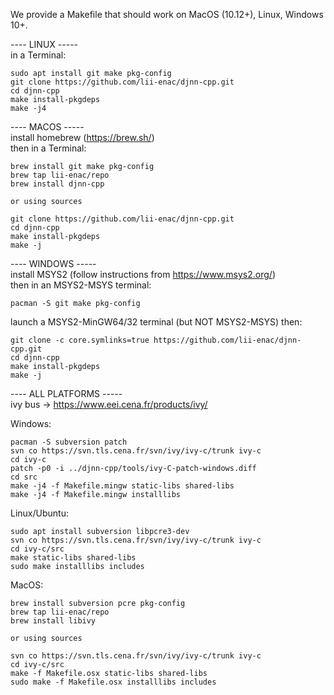 We provide a Makefile that should work on MacOS (10.12+), Linux, Windows 10+.

---- LINUX -----  
in a Terminal:

```
sudo apt install git make pkg-config
git clone https://github.com/lii-enac/djnn-cpp.git  
cd djnn-cpp  
make install-pkgdeps  
make -j4  
```
---- MACOS -----  
install homebrew (https://brew.sh/)  
then in a Terminal:
```
brew install git make pkg-config
brew tap lii-enac/repo
brew install djnn-cpp

or using sources

git clone https://github.com/lii-enac/djnn-cpp.git  
cd djnn-cpp  
make install-pkgdeps  
make -j  
```
---- WINDOWS -----  
install MSYS2 (follow instructions from https://www.msys2.org/)  
then in an MSYS2-MSYS terminal:
```
pacman -S git make pkg-config
```
launch a MSYS2-MinGW64/32 terminal (but NOT MSYS2-MSYS) then:  
```
git clone -c core.symlinks=true https://github.com/lii-enac/djnn-cpp.git  
cd djnn-cpp  
make install-pkgdeps  
make -j  
``` 

---- ALL PLATFORMS -----  
ivy bus -> https://www.eei.cena.fr/products/ivy/  

Windows:
```
pacman -S subversion patch
svn co https://svn.tls.cena.fr/svn/ivy/ivy-c/trunk ivy-c  
cd ivy-c
patch -p0 -i ../djnn-cpp/tools/ivy-C-patch-windows.diff
cd src
make -j4 -f Makefile.mingw static-libs shared-libs
make -j4 -f Makefile.mingw installlibs
```

Linux/Ubuntu:
```
sudo apt install subversion libpcre3-dev  
svn co https://svn.tls.cena.fr/svn/ivy/ivy-c/trunk ivy-c  
cd ivy-c/src  
make static-libs shared-libs  
sudo make installlibs includes  
```
MacOS:  
```
brew install subversion pcre pkg-config
brew tap lii-enac/repo
brew install libivy

or using sources

svn co https://svn.tls.cena.fr/svn/ivy/ivy-c/trunk ivy-c  
cd ivy-c/src  
make -f Makefile.osx static-libs shared-libs  
sudo make -f Makefile.osx installlibs includes
```
